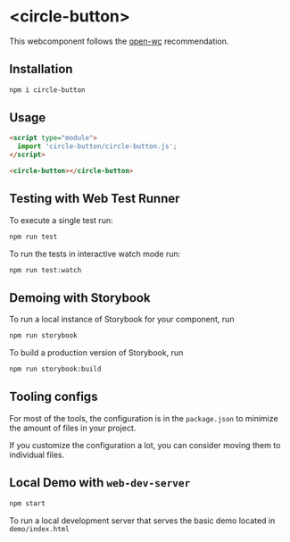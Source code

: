 # \<circle-button>

This webcomponent follows the [open-wc](https://github.com/open-wc/open-wc) recommendation.

## Installation

```bash
npm i circle-button
```

## Usage

```html
<script type="module">
  import 'circle-button/circle-button.js';
</script>

<circle-button></circle-button>
```

## Testing with Web Test Runner

To execute a single test run:

```bash
npm run test
```

To run the tests in interactive watch mode run:

```bash
npm run test:watch
```

## Demoing with Storybook

To run a local instance of Storybook for your component, run

```bash
npm run storybook
```

To build a production version of Storybook, run

```bash
npm run storybook:build
```


## Tooling configs

For most of the tools, the configuration is in the `package.json` to minimize the amount of files in your project.

If you customize the configuration a lot, you can consider moving them to individual files.

## Local Demo with `web-dev-server`

```bash
npm start
```

To run a local development server that serves the basic demo located in `demo/index.html`
